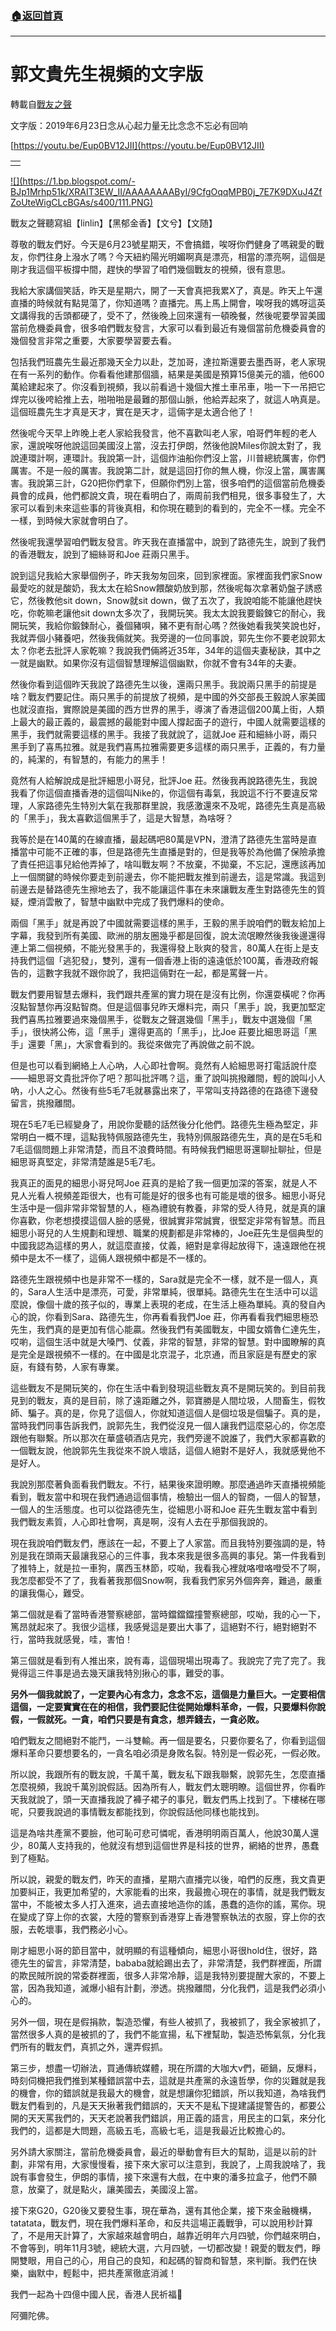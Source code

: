 ###  [:house:返回首頁](https://github.com/ourhimalayas/txt)
---
# 郭文貴先生視頻的文字版
轉載自[戰友之聲](http://littleantvoice.blogspot.com)

文字版：2019年6月23日念从心起力量无比念念不忘必有回响


[https://youtu.be/Eup0BV12JII](https://youtu.be/Eup0BV12JII)






|  |
| --- |
|  |  |







[!\[\](https://1.bp.blogspot.com/-BJp1Mrhp51k/XRAIT3EW_II/AAAAAAAAByI/9CfgOqqMPB0j_7E7K9DXuJ4ZfZoUteWigCLcBGAs/s400/111.PNG)](https://1.bp.blogspot.com/-BJp1Mrhp51k/XRAIT3EW_II/AAAAAAAAByI/9CfgOqqMPB0j_7E7K9DXuJ4ZfZoUteWigCLcBGAs/s1600/111.PNG)

戰友之聲聽寫組【linlin】【黑郁金香】【文兮】【文随】


尊敬的戰友們好。今天是6月23號星期天，不會搞錯，唉呀你們健身了嗎親愛的戰友，你們往身上潑水了嗎？今天紐約陽光明媚啊真是漂亮，相當的漂亮啊，這個是剛才我這個平板撐中間，趕快的學習了咱們幾個戰友的視頻，很有意思。


我給大家講個笑話，昨天是星期六，開了一天會真把我累X了，真是。昨天上午還直播的時候就有點晃蕩了，你知道嗎？直播完。馬上馬上開會，唉呀我的媽呀這英文講得我的舌頭都硬了，受不了，然後晚上回來還有一頓晚餐，然後呢要學習美國當前危機委員會，很多咱們戰友發言，大家可以看到最近有幾個當前危機委員會的幾個發言非常之重要，大家要學習要去看。


包括我們班農先生最近那幾天全力以赴，芝加哥，達拉斯還要去墨西哥，老人家現在有一系列的動作。你看看他建那個牆，結果是美國是預算15億美元的牆，他600萬給建起來了。你沒看到視頻，我以前看過十幾個大推土車吊車，啪一下一吊把它焊完以後咵給推上去，啪啪啪是最難的那個山脈，他給弄起來了，就這人吶真是。這個班農先生才真是天才，實在是天才，這倆字是太適合他了！


然後呢今天早上昨晚上老人家給我發言，他不喜歡叫老人家，咱哥們年輕的老人家，還說唉呀他說這回美國沒上當，沒去打伊朗，然後他說Miles你說太對了，我說連環計啊，連環計。我說第一計，這個炸油船你們沒上當，川普總統厲害，你們厲害。不是一般的厲害。我說第二計，就是這回打你的無人機，你沒上當，厲害厲害。我說第三計，G20把你們拿下，但願你們別上當，很多咱們的這個當前危機委員會的成員，他們都說文貴，現在看明白了，兩周前我們相見，很多事發生了，大家可以看到未來這些事的背後真相，和你現在聽到的看到的，完全不一樣。完全不一樣，到時候大家就會明白了。


然後呢我還學習咱們戰友發言。昨天我在直播當中，說到了路德先生，說到了我們的香港戰友，說到了細絲哥和Joe 莊兩只黑手。


說到這兒我給大家舉個例子，昨天我匆匆回來，回到家裡面。家裡面我們家Snow最愛吃的就是酸奶，我太太在給Snow餵酸奶放到那，然後呢每次拿著奶盤子誘惑它，然後教他sit down，Snow就sit down，做了五次了，我說咱能不能讓他趕快吃，你乾嘛老讓他sit down太多次了，我開玩笑。我太太說我要鍛鍊它的耐心，我開玩笑，我給你鍛鍊耐心，養個豬唄，豬不更有耐心嗎？然後她看我笑笑說也好，我就弄個小豬養吧，然後我倆就笑。我旁邊的一位同事說，郭先生你不要老說郭太太？你老去批評人家乾嘛？我說我們倆將近35年，34年的這個夫妻秘訣，其中之一就是幽默。如果你沒有這個智慧理解這個幽默，你就不會有34年的夫妻。


然後你看到這個昨天我說了路德先生以後，還兩只黑手。我說兩只黑手的前提是啥？戰友們要記住。兩只黑手的前提放了視頻，是中國的外交部長王毅說人家美國也就沒直指，實際說是美國的西方世界的黑手，導演了香港這個200萬上街，人類上最大的最正義的，最震撼的最能對中國人撐起面子的遊行，中國人就需要這樣的黑手，我們就需要這樣的黑手。我接了我就說了，這就Joe 莊和細絲小哥，兩只黑手到了喜馬拉雅。就是我們喜馬拉雅需要更多這樣的兩只黑手，正義的，有力量的，純潔的，有智慧的，有能力的黑手！


竟然有人給解說成是批評細思小哥兒，批評Joe 莊。然後我再說路德先生，我說我看了你這個直播香港的這個叫Nike的，你這個有毒氣，我說這不行不要違反常理，人家路德先生特別大氣在我那群里說，我感激還來不及呢，路德先生真是高級的「黑手」，我太喜歡這個黑手了，這是大智慧，為啥呀？


我等於是在140萬的在線直播，最起碼吧80萬是VPN，澄清了路德先生當時是直播當中可能不正確的事，但是路德先生直播是對的，但是我等於為他備了保險承擔了責任把這事兒給他弄掉了，啥叫戰友啊？不放棄，不拋棄，不忘記，還應該再加上一個關鍵的時候你要走到前邊去，你不能把戰友推到前邊去，這是常識。我這到前邊去是替路德先生擦地去了，我不能讓這件事在未來讓戰友產生對路德先生的質疑，煙消雲散了，智慧中幽默中完成了我們爆料的使命。


兩個「黑手」就是再說了中國就需要這樣的黑手，王毅的黑手說咱們的戰友給加上字幕，我發到所有美國、歐洲的朋友圈幾乎都是回復，說太流氓瞭然後我後邊還得連上第二個視頻，不能光發黑手的，我還得發上耿爽的發言，80萬人在街上是支持我們這個「逃犯發」，雙列，還有一個香港上街的遠遠低於100萬，香港政府報告的，這數字我就不跟你說了，我把這倆對在一起，都是罵聲一片。


戰友們要用智慧去爆料，我們跟共產黨的實力現在是沒有比例，你還耍橫呢？你再沒點智慧你再沒點智商。但是這個事兒昨天爆料完，兩只「黑手」說，我更加堅定我們喜馬拉雅要過來幾個黑手，從戰友之聲選幾個「黑手」，戰友中選幾個「黑手」，很快將公佈，這「黑手」還得更高的「黑手」，比Joe 莊要比細思哥這「黑手」還要「黑」，大家會看到的。我從來做完了再說做之前不說。


但是也可以看到網絡上人心吶，人心即社會啊。竟然有人給細思哥打電話說什麼——細思哥文貴批評你了吧？那叫批評嗎？這，重了說叫挑撥離間，輕的說叫小人吶，小人之心。然後有些5毛7毛就暴露出來了，平常叫支持路德的在路德下邊發留言，挑撥離間。


現在5毛7毛已經變身了，用說你愛聽的話然後分化他們。路德先生極為堅定，非常明白一概不理，這點我特佩服路德先生，我特別佩服路德先生，真的是在5毛和7毛這個問題上非常清楚，而且不浪費時間。有時候我們細思哥還聊扯聊扯，但是細思哥真堅定，非常清楚誰是5毛7毛。


我真正的面見的細思小哥兒呵Joe 莊真的是給了我一個更加深的答案，就是人不見人光看人視頻差距很大，也有可能是好的很多也有可能是壞的很多。細思小哥兒生活中是一個非常非常智慧的人，極為禮貌有教養，非常的受人待見，就是真的讓你喜歡，你老想摸摸這個人臉的感覺，很誠實非常誠實，很堅定非常有智慧。而且細思小哥兒的人生規劃和理想、職業的規劃都是非常棒的，Joe莊先生是個典型的中國我認為這樣的男人，就這麼直接，仗義，絕對是拿得起放得下，遠遠跟他在視頻中是太不一樣了，這倆人跟視頻中都是不一樣的。


路德先生跟視頻中也是非常不一樣的，Sara就是完全不一樣，就不是一個人，真的，Sara人生活中是漂亮，可愛，非常單純，很單純。路德先生在生活中可以這麼說，像個十歲的孩子似的，專業上表現的老成，在生活上極為單純。真的發自內心的說，你看到Sara、路德先生，你再看看我們Joe 莊，你再看看我們細思極恐先生，我們真的是更加有信心能贏。然後我們有美國戰友，中國女婿魯仁達先生，哎喲，這個生活中就是大嗓門、仗義，非常的智慧，非常的智慧。對中國瞭解的真是完全是跟視頻不一樣的。在中國是北京混子，北京通，而且家庭是有歷史的家庭，有錢有勢，人家有專業。


這些戰友不是開玩笑的，你在生活中看到發現這些戰友真不是開玩笑的。到目前我見到的戰友，真的是目前，除了遠距離之外，郭寶勝是人間垃圾，人間畜生，假牧師、騙子。真的是，你見了這個人，你就知道這個人是個垃圾是個騙子。真的是，當時我們同事告訴我們，說郭先生，我們從沒見一個人讓我們這麼惡心的，你怎麼跟他有聯繫。所以那次在華盛頓酒店見完，我們旁邊不說誰了，我們大家都喜歡的一個戰友說，他說郭先生我從來不說人壞話，這個人絕對不是好人，我就感覺他不是好人。


我說別那麼著負面看我們戰友。不行，結果後來證明瞭。那麼通過昨天直播視頻能看到，戰友當中和現在我們通過這個事情，檢驗出一個人的智商，一個人的智慧，一個人的生活態度。也可以從路德先生，從細思小哥和Joe 莊先生戰友當中看到我們戰友素質，人心即社會啊，真是啊，沒有人去在乎那個我說的。


現在我說咱們戰友們，應該在一起，不要上了人家當。而且我特別要強調的是，特別是我在頭兩天最讓我惡心的三件事，我本來我是很多高興的事兒。第一件我看到了推特上，就是拉一車狗，廣西玉林節，哎呦，我看我心裡就咯噔咯噔受不了啊，我怎麼都受不了了，我看著我那個Snow啊，我看我們家另外個奔奔，難過，嚴重的讓我傷心，難受。


第二個就是看了當時香港警察總部，當時鐺鐺鐺撞警察總部，哎呦，我的心一下，篤昂就起來了。我很少這樣，我感覺這是要出大事了，這絕對不行，絕對絕對不行，當時我就感覺，哇，害怕！


第三個就是看到有人推出來，說有毒，這個現場出現毒了。我說完了完了完了。我覺得這三件事是過去幾天讓我特別揪心的事，難受的事。


**另外一個我就說了，一定要內心有念力，念念不忘，這個是力量巨大。一定要相信這個，一定要實實在在的相信，我們要記住從開始爆料革命，一假，只要爆料你說假，一假就死。一貪，咱們只要是有貪念，想弄錢去，一貪必敗。**


咱們戰友之間絕對不能鬥，一斗雙輸。再一個是要名，只要你要名了，你看到這個爆料革命只要想要名的，一貪名咱必須是身敗名裂。特別是一假必死，一假必敗。


所以說，我跟所有的戰友說，千萬千萬，戰友私下跟我聯繫，說郭先生，怎麼直播怎麼視頻，我說千萬別說假話。因為所有人，戰友們太聰明瞭。這個世界，你看昨天我就說了，頭一天直播我說了褲子裙子的事兒，戰友們馬上找到了。下樓梯在哪呢，只要我說過的事情戰友都能找到，你說假話他同樣也能找到。


這是為啥共產黨不要臉，他可恥可悲可憐呢，香港明明兩百萬人，他說30萬人還少，80萬人支持我的，他就沒有想到這個世界是科技的世界，網絡的世界，愚蠢到了極點。


所以說，親愛的戰友們，昨天的直播，星期六直播完以後，咱們的反應，我文貴更加要糾正，我更加希望的，大家能看的出來，我最擔心現在的事情，就是我們戰友當中，不能被太多人打入進來，過去直接地造你的謠，愚蠢的造你的謠，罵你。現在變成了穿上你的衣裳，大陸的警察到香港穿上香港警察執法的衣服，穿上你的衣服，去乾壞事，我們務必小心。


剛才細思小哥的節目當中，就明顯的有這種傾向，細思小哥很hold住，很好，路德先生的留言，非常清楚，bababa就給踢出去了，非常清楚，我們群裡面，所謂的欺民賊所說的常委群裡面，很多人非常冷靜，這是我特別要提醒大家的，不要上當，因為我知道，滅爆小組有計劃，滲透。挑撥離間，分化我們，這是我們必須小心的。


另外一個，現在是假捐款，製造恐懼，有些人被抓了，我被抓了，我全家被抓了，當然很多人真的是被抓的了，我們不能宣揚，私下裡幫助，製造恐怖氣氛，分化我們所有的戰友們，真抓之外，還弄假抓。


第三步，想盡一切辦法，買通傳統媒體，現在所謂的大咖大v們，砸鍋，反爆料，時刻伺機把我們推到某種錯誤當中去，這就是共產黨的永遠哲學，你的災難就是我的機會，你的錯誤就是我最大的機會，就是想讓你犯錯誤，所以我知道，為啥我們戰友們看到的，凡是天天揪著我們錯誤的，天天不是私下提建議提警告的，都要公開的天天罵我們的，天天老說著我們錯誤，用正義的語言，用民主的口氣，來分化我們的，這都是大問題，高級五毛，高級七毛，這是我最近比較擔心的。


另外請大家關注，當前危機委員會，最近的舉動會有巨大的幫助，這是以前的計劃，非常有用，大家慢慢看，接下來大家可以注意到，我說了，上周我說啥了，我說有事會發生，伊朗的事情，接下來還有大戲，在中東的潘多拉盒子，他們不願意，放棄了，就是點火，讓美國去，美國沒上當。


接下來G20，G20後又要發生事，現在華為，還有其他企業，接下來金融機構，tatatata，戰友們，現在我們爆料革命，和反共這場正義戰爭，可以說用秒計算了，不是用天計算了，大家越來越會明白，越靠近明年六月四號，你們越來明白，不會等到，明年11月3號，總統大選，六月四號，一切都改變！親愛的戰友們，睜開雙眼，用自己的心，用自己的良知，和起碼的智商和智慧，來判斷。我們在快樂，幽默中，輕鬆中，把共產黨徹底消滅！


我們一起為十四億中國人民，香港人民祈福🙏


阿彌陀佛。